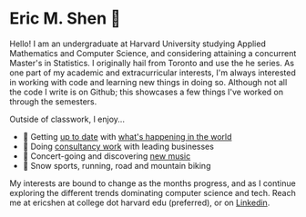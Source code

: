 # Eric M. Shen 🎿

Hello! I am an undergraduate at Harvard University studying Applied Mathematics and Computer Science, and considering attaining a concurrent Master's in Statistics. I originally hail from Toronto and use the he series. As one part of my academic and extracurricular interests, I'm always interested in working with code and learning new things in doing so. Although not all the code I write is on Github; this showcases a few things I've worked on through the semesters.

Outside of classwork, I enjoy...
- 📰 Getting [up to date](https://news.ycombinator.com/) with [what's happening in the world](https://ground.news/)
- 🤝 Doing [consultancy work](https://www.harvardconsulting.org/) with leading businesses
- 🎹 Concert-going and discovering [new music](https://open.spotify.com/user/mcjmy0h6k1c0g8pfmselhlbfs?si=38eb74cdf2784593)
- 🏃 Snow sports, running, road and mountain biking

My interests are bound to change as the months progress, and as I continue exploring the different trends dominating computer science and tech. Reach me at ericshen at college dot harvard edu (preferred), or on [Linkedin](https://www.linkedin.com/in/eric-shen/).

<!-- 
**ericmshen/ericmshen** is a ✨ _special_ ✨ repository because its `README.md` (this file) appears on your GitHub profile.

Here are some ideas to get you started:

- 🔭 I’m currently working on ...
- 🌱 I’m currently learning ...
- 👯 I’m looking to collaborate on ...
- 🤔 I’m looking for help with ...
- 💬 Ask me about ...
- 📫 How to reach me: ...
- 😄 Pronouns: ...
- ⚡ Fun fact: ...
-->
